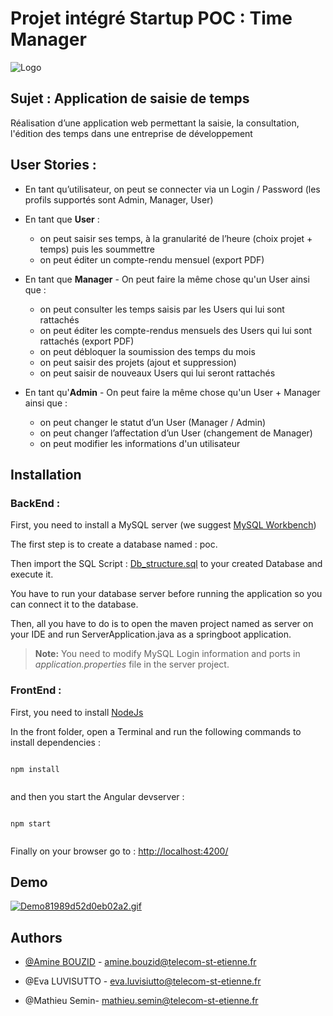   

# Projet intégré Startup POC : Time Manager 
![Logo](https://i.ibb.co/Kmb1cL7/Time-Manager-free-file.png)

  

## Sujet : Application de saisie de temps

  

Réalisation d’une application web permettant la saisie, la consultation, l'édition des temps dans une entreprise de développement

  

## User Stories :

- En tant qu’utilisateur, on peut se connecter via un Login / Password (les profils supportés sont Admin, Manager, User)

 - En tant que **User** :
	 - on peut saisir ses temps, à la granularité de l’heure (choix projet + temps) puis les soummettre
	 - on peut éditer un compte-rendu mensuel (export PDF)

- En tant que **Manager** - On peut faire la même chose qu'un User ainsi que :
	- on peut consulter les temps saisis par les Users qui lui sont rattachés
	- on peut éditer les compte-rendus mensuels des Users qui lui sont rattachés (export PDF)
	- on peut débloquer la soumission des temps du mois
	- on peut saisir des projets (ajout et suppression)
	- on peut saisir de nouveaux Users qui lui seront rattachés

- En tant qu'**Admin** - On peut faire la même chose qu'un User + Manager ainsi que :
	- on peut changer le statut d’un User (Manager / Admin)
	- on peut changer l’affectation d’un User (changement de Manager)
	- on peut modifier les informations d'un utilisateur

## Installation
  ### BackEnd :

First, you need to install a MySQL server (we suggest  [MySQL Workbench](https://dev.mysql.com/downloads/workbench/))

The first step is to create a database named : poc. 

Then import the SQL Script : [Db_structure.sql](https://github.com/AmineBouzid/poc/blob/main/Db_structure.sql "Db_structure.sql") to your created Database and execute it.

You have to run your database server before running the application so you can connect it to the database.

Then, all you have to do is to open the maven project named as server on your IDE and run ServerApplication.java as a springboot application.
> **Note:** You need to modify MySQL Login information and ports in  _application.properties_  file in the server project.



### FrontEnd :

First, you need to install  [NodeJs](https://nodejs.org/en/download/)

In the front folder, open a Terminal and run the following commands to install dependencies :

```

npm install


```

and then you start the Angular devserver :

```

npm start


```

Finally on your browser go to :  [http://localhost:4200/](http://localhost:4200/)
  
  ## Demo 
[![Demo81989d52d0eb02a2.gif](https://s10.gifyu.com/images/Demo81989d52d0eb02a2.gif)](https://gifyu.com/image/SzHav)

## Authors

  

- [@Amine BOUZID](https://github.com/AmineBouzid) - amine.bouzid@telecom-st-etienne.fr

- @Eva LUVISUTTO - eva.luvisiutto@telecom-st-etienne.fr

- @Mathieu Semin- mathieu.semin@telecom-st-etienne.fr


